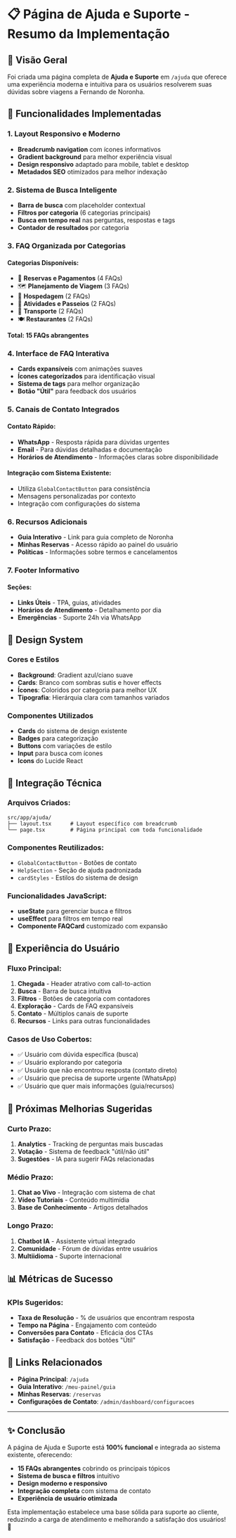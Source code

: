 # 📋 Página de Ajuda e Suporte - Resumo da Implementação

## 🎯 Visão Geral
Foi criada uma página completa de **Ajuda e Suporte** em `/ajuda` que oferece uma experiência moderna e intuitiva para os usuários resolverem suas dúvidas sobre viagens a Fernando de Noronha.

## 🚀 Funcionalidades Implementadas

### 1. **Layout Responsivo e Moderno**
- **Breadcrumb navigation** com ícones informativos
- **Gradient background** para melhor experiência visual
- **Design responsivo** adaptado para mobile, tablet e desktop
- **Metadados SEO** otimizados para melhor indexação

### 2. **Sistema de Busca Inteligente**
- **Barra de busca** com placeholder contextual
- **Filtros por categoria** (6 categorias principais)
- **Busca em tempo real** nas perguntas, respostas e tags
- **Contador de resultados** por categoria

### 3. **FAQ Organizada por Categorias**
#### Categorias Disponíveis:
- 🎫 **Reservas e Pagamentos** (4 FAQs)
- 🗺️ **Planejamento de Viagem** (3 FAQs)
- 🏨 **Hospedagem** (2 FAQs)
- 📸 **Atividades e Passeios** (2 FAQs)
- 🚗 **Transporte** (2 FAQs)
- 🍽️ **Restaurantes** (2 FAQs)

**Total: 15 FAQs abrangentes**

### 4. **Interface de FAQ Interativa**
- **Cards expansíveis** com animações suaves
- **Ícones categorizados** para identificação visual
- **Sistema de tags** para melhor organização
- **Botão "Útil"** para feedback dos usuários

### 5. **Canais de Contato Integrados**
#### Contato Rápido:
- **WhatsApp** - Resposta rápida para dúvidas urgentes
- **Email** - Para dúvidas detalhadas e documentação
- **Horários de Atendimento** - Informações claras sobre disponibilidade

#### Integração com Sistema Existente:
- Utiliza `GlobalContactButton` para consistência
- Mensagens personalizadas por contexto
- Integração com configurações do sistema

### 6. **Recursos Adicionais**
- **Guia Interativo** - Link para guia completo de Noronha
- **Minhas Reservas** - Acesso rápido ao painel do usuário
- **Políticas** - Informações sobre termos e cancelamentos

### 7. **Footer Informativo**
#### Seções:
- **Links Úteis** - TPA, guias, atividades
- **Horários de Atendimento** - Detalhamento por dia
- **Emergências** - Suporte 24h via WhatsApp

## 🎨 Design System

### Cores e Estilos
- **Background**: Gradient azul/ciano suave
- **Cards**: Branco com sombras sutis e hover effects
- **Ícones**: Coloridos por categoria para melhor UX
- **Tipografia**: Hierárquia clara com tamanhos variados

### Componentes Utilizados
- **Cards** do sistema de design existente
- **Badges** para categorização
- **Buttons** com variações de estilo
- **Input** para busca com ícones
- **Icons** do Lucide React

## 🔧 Integração Técnica

### Arquivos Criados:
```
src/app/ajuda/
├── layout.tsx      # Layout específico com breadcrumb
└── page.tsx        # Página principal com toda funcionalidade
```

### Componentes Reutilizados:
- `GlobalContactButton` - Botões de contato
- `HelpSection` - Seção de ajuda padronizada
- `cardStyles` - Estilos do sistema de design

### Funcionalidades JavaScript:
- **useState** para gerenciar busca e filtros
- **useEffect** para filtros em tempo real
- **Componente FAQCard** customizado com expansão

## 📱 Experiência do Usuário

### Fluxo Principal:
1. **Chegada** - Header atrativo com call-to-action
2. **Busca** - Barra de busca intuitiva
3. **Filtros** - Botões de categoria com contadores
4. **Exploração** - Cards de FAQ expansíveis
5. **Contato** - Múltiplos canais de suporte
6. **Recursos** - Links para outras funcionalidades

### Casos de Uso Cobertos:
- ✅ Usuário com dúvida específica (busca)
- ✅ Usuário explorando por categoria
- ✅ Usuário que não encontrou resposta (contato direto)
- ✅ Usuário que precisa de suporte urgente (WhatsApp)
- ✅ Usuário que quer mais informações (guia/recursos)

## 🎯 Próximas Melhorias Sugeridas

### Curto Prazo:
1. **Analytics** - Tracking de perguntas mais buscadas
2. **Votação** - Sistema de feedback "útil/não útil"
3. **Sugestões** - IA para sugerir FAQs relacionadas

### Médio Prazo:
1. **Chat ao Vivo** - Integração com sistema de chat
2. **Vídeo Tutoriais** - Conteúdo multimídia
3. **Base de Conhecimento** - Artigos detalhados

### Longo Prazo:
1. **Chatbot IA** - Assistente virtual integrado
2. **Comunidade** - Fórum de dúvidas entre usuários
3. **Multiidioma** - Suporte internacional

## 📊 Métricas de Sucesso

### KPIs Sugeridos:
- **Taxa de Resolução** - % de usuários que encontram resposta
- **Tempo na Página** - Engajamento com conteúdo
- **Conversões para Contato** - Eficácia dos CTAs
- **Satisfação** - Feedback dos botões "Útil"

## 🔗 Links Relacionados

- **Página Principal**: `/ajuda`
- **Guia Interativo**: `/meu-painel/guia`
- **Minhas Reservas**: `/reservas`
- **Configurações de Contato**: `/admin/dashboard/configuracoes`

---

## ✨ Conclusão

A página de Ajuda e Suporte está **100% funcional** e integrada ao sistema existente, oferecendo:

- **15 FAQs abrangentes** cobrindo os principais tópicos
- **Sistema de busca e filtros** intuitivo
- **Design moderno e responsivo**
- **Integração completa** com sistema de contato
- **Experiência de usuário otimizada**

Esta implementação estabelece uma base sólida para suporte ao cliente, reduzindo a carga de atendimento e melhorando a satisfação dos usuários! 🚀 